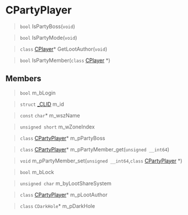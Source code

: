 # CPartyPlayer
 
> `bool` IsPartyBoss(`void`)
 
> `bool` IsPartyMode(`void`)
 
> `class` [CPlayer](lua/classes/CPlayer.md)* GetLootAuthor(`void`)
 
> `bool` IsPartyMember(`class` [CPlayer](lua/classes/CPlayer.md) *)
 
## Members
 
> `bool` m_bLogin
 
> `struct` [_CLID](lua/classes/_CLID.md) m_id
 
> `const` `char`* m_wszName
 
> `unsigned short` m_wZoneIndex
 
> `class` [CPartyPlayer](lua/classes/CPartyPlayer.md)* m_pPartyBoss
 
> `class` [CPartyPlayer](lua/classes/CPartyPlayer.md)* m_pPartyMember_get(`unsigned __int64`)
 
> `void` m_pPartyMember_set(`unsigned __int64`,`class` [CPartyPlayer](lua/classes/CPartyPlayer.md) *)
 
> `bool` m_bLock
 
> `unsigned char` m_byLootShareSystem
 
> `class` [CPartyPlayer](lua/classes/CPartyPlayer.md)* m_pLootAuthor
 
> `class` `CDarkHole`* m_pDarkHole
 
